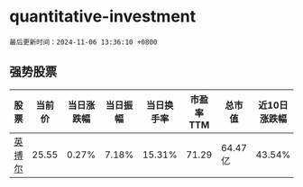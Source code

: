 # quantitative-investment

`最后更新时间：2024-11-06 13:36:10 +0800`

## 强势股票

|股票|当前价|当日涨跌幅|当日振幅|当日换手率|市盈率TTM|总市值|近10日涨跌幅|
|----|----|----|----|----|----|----|----|
|[英搏尔](https://xueqiu.com/S/SZ300681)|25.55|0.27%|7.18%|15.31%|71.29|64.47亿|43.54%|
